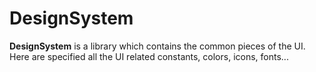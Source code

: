 # DesignSystem

**DesignSystem** is a library which contains the common pieces of the UI. Here are specified all the UI related constants, colors, icons, fonts...
